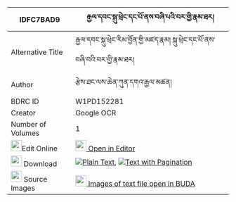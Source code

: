 |IDFC7BAD9|རྒྱལ་དབང་སྐུ་ཕྲེང་དང་པོ་ནས་བཞི་པའི་བར་གྱི་རྣམ་ཐར། 
| --- | --- 
|Alternative Title |རྒྱལ་དབང་སྐུ་ཕྲེང་རིམ་བྱོན་གྱི་མཛད་རྣམ། སྐུ་ཕྲེང་དང་པོ་ནས་བཞི་བའི་བར་གྱི་རྣམ་ཐར།
|Author| རྩེས་ཐང་ལས་ཆེན་ཀུན་དགའ་རྒྱལ་མཚན།
|BDRC ID | W1PD152281
|Creator | Google OCR
|Number of Volumes| 1
|<img width="25" src="https://img.icons8.com/color/25/000000/edit-property.png">Edit Online| [<img width="25" src="https://avatars.githubusercontent.com/u/45091458?s=200&v=4"> Open in Editor](http://editor.openpecha.org/IDFC7BAD9)
|<img width="25" src="https://img.icons8.com/fluent/48/000000/download-2.png"/>  Download | [![](https://img.icons8.com/color/20/000000/txt.png)Plain Text](https://github.com/Openpecha/IDFC7BAD9/releases/download/v2/gyalwang_kutreng_dangpo_ne_shy_plain_IDFC7BAD9.zip), [![](https://img.icons8.com/color/20/000000/txt.png)Text with Pagination](https://github.com/Openpecha/IDFC7BAD9/releases/download/v2/gyalwang_kutreng_dangpo_ne_shy_pages_IDFC7BAD9.zip)
|<img width="25" src="https://img.icons8.com/plasticine/100/000000/pictures-folder.png"/>  Source Images | [<img width="25" src="https://library.bdrc.io/icons/BUDA-small.svg"> Images of text file open in BUDA](https://library.bdrc.io/show/bdr:W1PD152281)